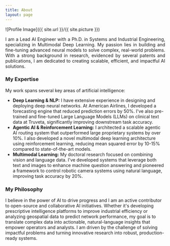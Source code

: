 ```yaml
---
title: About
layout: page
---
```

![Profile Image]({{ site.url }}/{{ site.picture }})

<p style='text-align: justify;'>
I am a Lead AI Engineer with a Ph.D. in Systems and Industrial Engineering, specializing in Multimodal Deep Learning. My passion lies in building and fine-tuning advanced neural models to solve complex, real-world problems. With a strong background in research, evidenced by several patents and publications, I am dedicated to creating scalable, efficient, and impactful AI solutions.
</p>

### My Expertise

My work spans several key areas of artificial intelligence:

*   **Deep Learning & NLP:** I have extensive experience in designing and deploying deep neural networks. At American Airlines, I developed a forecasting engine that reduced prediction errors by 50%. I've also pre-trained and fine-tuned Large Language Models (LLMs) on clinical text data at Truveta, significantly improving downstream task accuracy.
*   **Agentic AI & Reinforcement Learning:** I architected a scalable agentic AI routing system that outperformed large proprietary systems by over 10%. I also developed a novel multimodal deep learning architecture using reinforcement learning, reducing mean squared error by 10-15% compared to state-of-the-art models.
*   **Multimodal Learning:** My doctoral research focused on combining vision and language data. I've developed systems that leverage both text and images to enhance machine question answering and pioneered a framework to control robotic camera systems using natural language, improving task accuracy by 20%.

### My Philosophy

I believe in the power of AI to drive progress and I am an active contributor to open-source and collaborative AI initiatives. Whether it's developing prescriptive intelligence platforms to improve industrial efficiency or analyzing geospatial data to predict network performance, my goal is to translate complex data into actionable, natural-language insights that empower operators and analysts. I am driven by the challenge of solving impactful problems and turning innovative research into robust, production-ready systems.